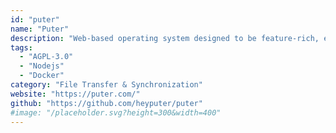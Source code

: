 ```yaml
---
id: "puter"
name: "Puter"
description: "Web-based operating system designed to be feature-rich, exceptionally fast, and highly extensible."
tags:
  - "AGPL-3.0"
  - "Nodejs"
  - "Docker"
category: "File Transfer & Synchronization"
website: "https://puter.com/"
github: "https://github.com/heyputer/puter"
#image: "/placeholder.svg?height=300&width=400"
---
```


